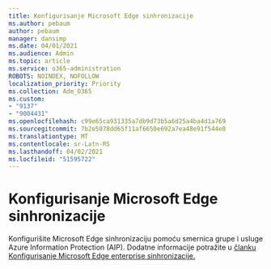 ```yaml
---
title: Konfigurisanje Microsoft Edge sinhronizacije
ms.author: pebaum
author: pebaum
manager: dansimp
ms.date: 04/01/2021
ms.audience: Admin
ms.topic: article
ms.service: o365-administration
ROBOTS: NOINDEX, NOFOLLOW
localization_priority: Priority
ms.collection: Adm_O365
ms.custom:
- "9137"
- "9004431"
ms.openlocfilehash: c99e65ca931335a7db9d73b5a6d25a4ba4d1a769
ms.sourcegitcommit: 7b2e5078dd65f11af6650e692a7ea48e91f544e0
ms.translationtype: MT
ms.contentlocale: sr-Latn-RS
ms.lasthandoff: 04/02/2021
ms.locfileid: "51595722"
---
```

# <a name="configure-microsoft-edge-sync"></a>Konfigurisanje Microsoft Edge sinhronizacije

Konfigurišite Microsoft Edge sinhronizaciju pomoću smernica grupe i usluge Azure Information Protection (AIP). Dodatne informacije potražite u [članku Konfigurisanje Microsoft Edge enterprise sinhronizacije.](https://docs.microsoft.com/deployedge/microsoft-edge-enterprise-sync)